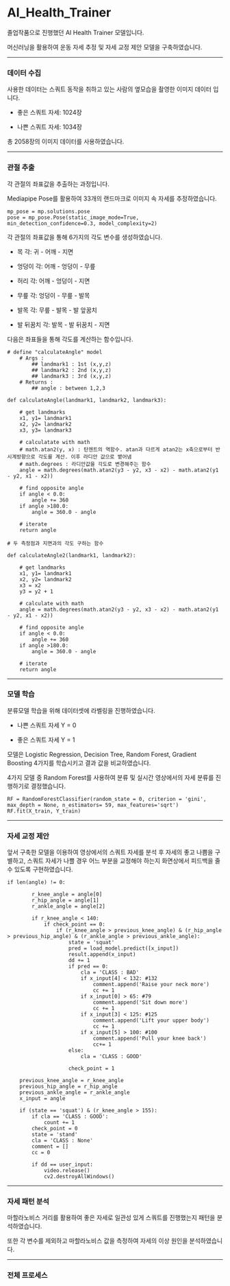 # AI_Health_Trainer

졸업작품으로 진행했던 AI Health Trainer 모델입니다.

머신러닝을 활용하여 운동 자세 추정 및 자세 교정 제안 모델을 구축하였습니다.

---
### 데이터 수집

사용한 데이터는 스쿼트 동작을 취하고 있는 사람의 옆모습을 촬영한 이미지 데이터 입니다.

* 좋은 스쿼트 자세: 1024장

* 나쁜 스쿼트 자세: 1034장

총 2058장의 이미지 데이터를 사용하였습니다.

---
### 관절 추출

각 관절의 좌표값을 추출하는 과정입니다.

Mediapipe Pose를 활용하여 33개의 랜드마크로 이미지 속 자세를 추정하였습니다.

```
mp_pose = mp.solutions.pose
pose = mp_pose.Pose(static_image_mode=True, min_detection_confidence=0.3, model_complexity=2)
```

각 관절의 좌표값을 통해 6가지의 각도 변수를 생성하였습니다.

* 목 각: 귀 - 어깨 - 지면

* 엉덩이 각: 어깨 - 엉덩이 - 무릎

* 허리 각: 어깨 - 엉덩이 - 지면

* 무릎 각: 엉덩이 - 무릎 - 발목

* 발목 각: 무릎 - 발목 - 발 앞꿈치

* 발 뒤꿈치 각: 발목 - 발 뒤꿈치 - 지면

다음은 좌표들을 통해 각도를 계산하는 함수입니다.

```
# define "calculateAngle" model
    # Args :
        ## landmark1 : 1st (x,y,z)
        ## landmark2 : 2nd (x,y,z)
        ## landmark3 : 3rd (x,y,z)
    # Returns :
        ## angle : between 1,2,3
        
def calculateAngle(landmark1, landmark2, landmark3):

    # get landmarks
    x1, y1= landmark1
    x2, y2= landmark2
    x3, y3= landmark3

    # calculatate with math
    # math.atan2(y, x) : 탄젠트의 역함수. atan과 다르게 atan2는 x축으로부터 반시계방향으로 각도를 계산. 이후 라디안 값으로 뱉어냄
    # math.degrees : 라디안값을 각도로 변경해주는 함수
    angle = math.degrees(math.atan2(y3 - y2, x3 - x2) - math.atan2(y1 - y2, x1 - x2))
    
    # find opposite angle
    if angle < 0.0:
        angle += 360
    if angle >180.0:
        angle = 360.0 - angle
  
    # iterate
    return angle
```
```
# 두 측정점과 지면과의 각도 구하는 함수

def calculateAngle2(landmark1, landmark2):

    # get landmarks
    x1, y1= landmark1
    x2, y2= landmark2
    x3 = x2
    y3 = y2 + 1
    
    # calculate with math
    angle = math.degrees(math.atan2(y3 - y2, x3 - x2) - math.atan2(y1 - y2, x1 - x2))
    
    # find opposite angle
    if angle < 0.0:
        angle += 360
    if angle >180.0:
        angle = 360.0 - angle
  
    # iterate
    return angle
```
---
### 모델 학습

분류모델 학습을 위해 데이터셋에 라벨링을 진행하였습니다.

* 나쁜 스쿼트 자세 Y = 0

* 좋은 스쿼트 자세 Y = 1

모델은 Logistic Regression, Decision Tree, Random Forest, Gradient Boosting 4가지를 학습시키고 결과 값을 비교하였습니다.

4가지 모델 중 Random Forest를 사용하여 분류 및 실시간 영상에서의 자세 분류를 진행하기로 결정했습니다.

```
RF = RandomForestClassifier(random_state = 0, criterion = 'gini', max_depth = None, n_estimators= 59, max_features='sqrt')
RF.fit(X_train, Y_train)
```
---
### 자세 교정 제안

앞서 구축한 모델을 이용하여 영상에서의 스쿼트 자세를 분석 후 자세의 좋고 나쁨을 구별하고, 스쿼트 자세가 나쁠 경우 어느 부분을 교정해야 하는지 화면상에서 피드백을 줄 수 있도록 구현하였습니다.

```
if len(angle) != 0:
        
        r_knee_angle = angle[0]
        r_hip_angle = angle[1] 
        r_ankle_angle = angle[2]
        
        if r_knee_angle < 140:
            if check_point == 0:
                if (r_knee_angle > previous_knee_angle) & (r_hip_angle > previous_hip_angle) & (r_ankle_angle > previous_ankle_angle):
                    state = 'squat'
                    pred = load_model.predict([x_input])
                    result.append(x_input)
                    dd += 1
                    if pred == 0:
                        cla = 'CLASS : BAD'
                        if x_input[4] < 132: #132
                            comment.append('Raise your neck more')
                            cc += 1
                        if x_input[0] > 65: #79
                            comment.append('Sit down more')
                            cc += 1
                        if x_input[3] < 125: #125
                            comment.append('Lift your upper body')
                            cc += 1
                        if x_input[5] > 100: #100
                            comment.append('Pull your knee back')
                            cc+= 1
                    else:
                        cla = 'CLASS : GOOD' 
            
                    check_point = 1
                            
    previous_knee_angle = r_knee_angle
    previous_hip_angle = r_hip_angle
    previous_ankle_angle = r_ankle_angle
    x_input = angle
    
    if (state == 'squat') & (r_knee_angle > 155):
        if cla == 'CLASS : GOOD':
            count += 1
        check_point = 0
        state = 'stand'
        cla = 'CLASS : None'
        comment = []
        cc = 0
        
        if dd == user_input:
            video.release()
            cv2.destroyAllWindows()
```
---
### 자세 패턴 분석

마할라노비스 거리를 활용하여 좋은 자세로 일관성 있게 스쿼트를 진행했는지 패턴을 분석하였습니다.

또한 각 변수를 제외하고 마할라노비스 값을 측정하여 자세의 이상 원인을 분석하였습니다.

---
### 전체 프로세스
